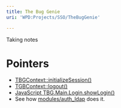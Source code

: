 ```yaml
---
title: The Bug Genie
uri: 'WPD:Projects/SSO/TheBugGenie'

---
```

Taking notes

# <span>Pointers</span>

-   [TBGContext::initializeSession()](https://github.com/thebuggenie/thebuggenie/blob/9103807d7fb46c418bb42df3d79b2ee21857314f/core/classes/TBGContext.class.php#L622)
-   [TGBContext::logout()](https://github.com/thebuggenie/thebuggenie/blob/9103807d7fb46c418bb42df3d79b2ee21857314f/core/classes/TBGContext.class.php#L1792-1807)
-   [JavaScript TBG.Main.Login.showLogin()](https://github.com/thebuggenie/thebuggenie/blob/c04f3cf26a644505c52c062046556bc3b9a5984a/core/templates/headerusermenu.inc.php#L4-7)
-   See how [modules/auth\_ldap](https://github.com/thebuggenie/thebuggenie/tree/master/modules/auth_ldap) does it.
